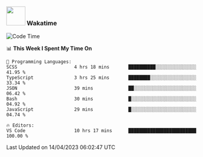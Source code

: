 ### <img src="https://media.giphy.com/media/VgCDAzcKvsR6OM0uWg/giphy.gif" width="50"> Wakatime

  <!--START_SECTION:waka-->
![Code Time](http://img.shields.io/badge/Code%20Time-1%2C365%20hrs%2021%20mins-blue)

📊 **This Week I Spent My Time On** 

```text
💬 Programming Languages: 
SCSS                     4 hrs 18 mins       ██████████░░░░░░░░░░░░░░░   41.95 % 
TypeScript               3 hrs 25 mins       ████████░░░░░░░░░░░░░░░░░   33.34 % 
JSON                     39 mins             ██░░░░░░░░░░░░░░░░░░░░░░░   06.42 % 
Bash                     30 mins             █░░░░░░░░░░░░░░░░░░░░░░░░   04.92 % 
JavaScript               29 mins             █░░░░░░░░░░░░░░░░░░░░░░░░   04.74 % 

🔥 Editors: 
VS Code                  10 hrs 17 mins      █████████████████████████   100.00 % 
```


 Last Updated on 14/04/2023 06:02:47 UTC
<!--END_SECTION:waka-->
